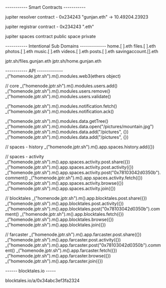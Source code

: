 
----------- Smart Contracts -----------

jupiter resolver contract - 0x234243 
  "gunjan.eth" -> 10.49204.23923

jupiter registrar contract - 0x234243 
  ".eth"

jupiter spaces contract
  public space
  private 


----------- Intentional Sub Domains -------------
home.[ ].eth
files.[ ].eth
photos.[ ].eth
music.[ ].eth
videos.[ ].eth
posts.[ ].eth
savingaccount.[].eth


jptr.sh/files.gunjan.eth
jptr.sh/home.gunjan.eth



----------- API -------------
_("homenode.jptr.sh").m().modules.web3(ethers object)

// core
_("homenode.jptr.sh").m().modules.users.add()
_("homenode.jptr.sh").m().modules.users.remove()
_("homenode.jptr.sh").m().modules.users.validate()

_("homenode.jptr.sh").m().modules.notification.fetch()
_("homenode.jptr.sh").m().modules.notification.ack()

_("homenode.jptr.sh").m().modules.data.getTree()
_("homenode.jptr.sh").m().modules.data.open("/pictures/mountain.jpg")
_("homenode.jptr.sh").m().modules.data.add("/pictures", {})
_("homenode.jptr.sh").m().modules.data.add("/pictures", {})

// spaces - history 
_("homenode.jptr.sh").m().app.spaces.history.add({})

// spaces - activity
_("homenode.jptr.sh").m().app.spaces.activity.post.share({})
_("homenode.jptr.sh").m().app.spaces.activity.post.activity({})
_("homenode.jptr.sh").m().app.spaces.activity.post("0x78103042d0350b").comment()
_("homenode.jptr.sh").m().app.spaces.activity.fetch({})
_("homenode.jptr.sh").m().app.spaces.activity.browse({})
_("homenode.jptr.sh").m().app.spaces.activity.join({})

// blocktales 
_("homenode.jptr.sh").m().app.blocktales.post.share({})
_("homenode.jptr.sh").m().app.blocktales.post.activity({})
_("homenode.jptr.sh").m().app.blocktales.post("0x78103042d0350b").comment()
_("homenode.jptr.sh").m().app.blocktales.fetch({})
_("homenode.jptr.sh").m().app.blocktales.browse({})
_("homenode.jptr.sh").m().app.blocktales.join({})

// farcaster 
_("homenode.jptr.sh").m().app.farcaster.post.share({})
_("homenode.jptr.sh").m().app.farcaster.post.activity({})
_("homenode.jptr.sh").m().app.farcaster.post("0x78103042d0350b").comment()
_("homenode.jptr.sh").m().app.farcaster.fetch({})
_("homenode.jptr.sh").m().app.farcaster.browse({})
_("homenode.jptr.sh").m().app.farcaster.join({})


------ blocktales.io -----

blocktales.io/a/0x34abc3ef3fa2324
